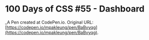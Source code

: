# 100 Days of CSS #55 - Dashboard
 _A Pen created at CodePen.io. Original URL: [https://codepen.io/mpakleung/pen/BaBvyqg](https://codepen.io/mpakleung/pen/BaBvyqg).

 